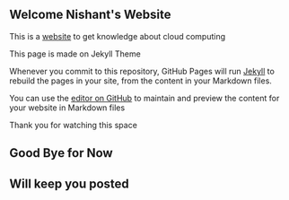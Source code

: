 ## Welcome Nishant's Website

This is a [website](https://www.ibm.com/cloud-computing/bluemix)  to get knowledge about cloud computing

This page is made on Jekyll Theme

Whenever you commit to this repository, GitHub Pages will run [Jekyll](https://jekyllrb.com/) to rebuild the pages in your site, from the content in your Markdown files.

You can use the [editor on GitHub](https://github.com/nishant-pandya/nishant-pandya.github.io/edit/master/index.md) to maintain and preview the content for your website in Markdown files

Thank you for watching this space

## Good Bye for Now 
## Will keep you posted
